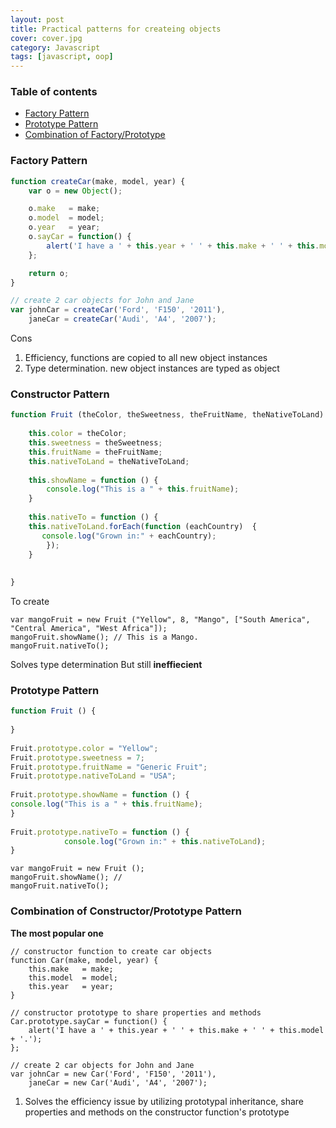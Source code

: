 ```yaml
---
layout: post
title: Practical patterns for createing objects
cover: cover.jpg
category: Javascript
tags: [javascript, oop]
---
```


### Table of contents
- [Factory Pattern](#factory-pattern)
- [Prototype Pattern](#prototype-pattern)
- [Combination of Factory/Prototype](#combination-of-constructor-prototype-pattern)


### Factory Pattern

```javascript
function createCar(make, model, year) {
    var o = new Object();

    o.make   = make;
    o.model  = model;
    o.year   = year;
    o.sayCar = function() {
        alert('I have a ' + this.year + ' ' + this.make + ' ' + this.model + '.');
    };

    return o;
}

// create 2 car objects for John and Jane
var johnCar = createCar('Ford', 'F150', '2011'),
    janeCar = createCar('Audi', 'A4', '2007');
```

Cons
1. Efficiency, functions are copied to all new object instances
2. Type determination. new object instances are typed as object

### Constructor Pattern

```javascript
function Fruit (theColor, theSweetness, theFruitName, theNativeToLand) {
​
    this.color = theColor;
    this.sweetness = theSweetness;
    this.fruitName = theFruitName;
    this.nativeToLand = theNativeToLand;
​
    this.showName = function () {
        console.log("This is a " + this.fruitName);
    }
​
    this.nativeTo = function () {
    this.nativeToLand.forEach(function (eachCountry)  {
       console.log("Grown in:" + eachCountry);
        });
    }
​
​
}
```

To create

```
var mangoFruit = new Fruit ("Yellow", 8, "Mango", ["South America", "Central America", "West Africa"]);
mangoFruit.showName(); // This is a Mango.​
mangoFruit.nativeTo();
```

Solves type determination
But still **ineffiecient**

### Prototype Pattern

```javascript
function Fruit () {
​
}
​
Fruit.prototype.color = "Yellow";
Fruit.prototype.sweetness = 7;
Fruit.prototype.fruitName = "Generic Fruit";
Fruit.prototype.nativeToLand = "USA";
​
Fruit.prototype.showName = function () {
console.log("This is a " + this.fruitName);
}
​
Fruit.prototype.nativeTo = function () {
            console.log("Grown in:" + this.nativeToLand);
}
```

```
var mangoFruit = new Fruit ();
mangoFruit.showName(); //​
mangoFruit.nativeTo();
```

### Combination of Constructor/Prototype Pattern

**The most popular one**

```
// constructor function to create car objects
function Car(make, model, year) {
    this.make   = make;
    this.model  = model;
    this.year   = year;
}

// constructor prototype to share properties and methods
Car.prototype.sayCar = function() {
    alert('I have a ' + this.year + ' ' + this.make + ' ' + this.model + '.');    
};

// create 2 car objects for John and Jane
var johnCar = new Car('Ford', 'F150', '2011'),
    janeCar = new Car('Audi', 'A4', '2007');
```

1. Solves the efficiency issue by utilizing prototypal inheritance, share properties and methods on the constructor function's prototype


